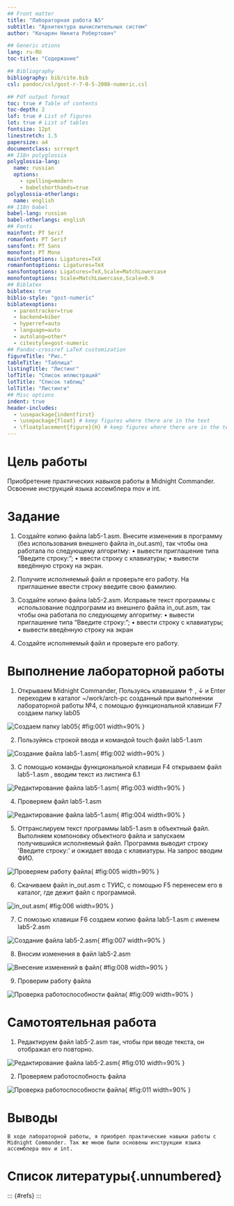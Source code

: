 ```yaml
---
## Front matter
title: "Лабораторная работа №5"
subtitle: "Архитектура вычислительных систем"
author: "Кочарян Никита Робертович"

## Generic otions
lang: ru-RU
toc-title: "Содержание"

## Bibliography
bibliography: bib/cite.bib
csl: pandoc/csl/gost-r-7-0-5-2008-numeric.csl

## Pdf output format
toc: true # Table of contents
toc-depth: 2
lof: true # List of figures
lot: true # List of tables
fontsize: 12pt
linestretch: 1.5
papersize: a4
documentclass: scrreprt
## I18n polyglossia
polyglossia-lang:
  name: russian
  options:
	- spelling=modern
	- babelshorthands=true
polyglossia-otherlangs:
  name: english
## I18n babel
babel-lang: russian
babel-otherlangs: english
## Fonts
mainfont: PT Serif
romanfont: PT Serif
sansfont: PT Sans
monofont: PT Mono
mainfontoptions: Ligatures=TeX
romanfontoptions: Ligatures=TeX
sansfontoptions: Ligatures=TeX,Scale=MatchLowercase
monofontoptions: Scale=MatchLowercase,Scale=0.9
## Biblatex
biblatex: true
biblio-style: "gost-numeric"
biblatexoptions:
  - parentracker=true
  - backend=biber
  - hyperref=auto
  - language=auto
  - autolang=other*
  - citestyle=gost-numeric
## Pandoc-crossref LaTeX customization
figureTitle: "Рис."
tableTitle: "Таблица"
listingTitle: "Листинг"
lofTitle: "Список иллюстраций"
lotTitle: "Список таблиц"
lolTitle: "Листинги"
## Misc options
indent: true
header-includes:
  - \usepackage{indentfirst}
  - \usepackage{float} # keep figures where there are in the text
  - \floatplacement{figure}{H} # keep figures where there are in the text
---
```


# Цель работы

Приобретение практических навыков работы в Midnight Commander. Освоение инструкций языка ассемблера mov и int.

# Задание

1.	Создайте копию файла lab5-1.asm. Внесите изменения в программу (без использования внешнего файла in_out.asm), так чтобы она работала по следующему алгоритму:
• вывести приглашение типа “Введите строку:”;
• ввести строку с клавиатуры;
• вывести введённую строку на экран.

2.	Получите исполняемый файл и проверьте его работу. На приглашение ввести строку введите свою фамилию.

3.	Создайте копию файла lab5-2.asm. Исправьте текст программы с использование подпрограмм из внешнего файла in_out.asm, так чтобы она работала по следующему алгоритму:
• вывести приглашение типа “Введите строку:”;
• ввести строку с клавиатуры;
• вывести введённую строку на экран

4.	Создайте исполняемый файл и проверьте его работу.

# Выполнение лабораторной работы

1.	Открываем Midnight Commander, Пользуясь клавишами ↑ , ↓ и Enter переходим в каталог ~/work/arch-pc созданный при выполнении лабораторной работы №4, с помощью функциональной клавиши F7 создаем папку lab05

![Создаем папку lab05](image/5.1.png){ #fig:001 width=90% }

2.	Пользуйясь строкой ввода и командой touch файл lab5-1.asm

![Создание файла lab5-1.asm](image/5.2.png){ #fig:002 width=90% }

3.	С помощью команды функциональной клавиши F4 открываем файл lab5-1.asm , вводим текст из листинга 6.1

![Редактирование файла lab5-1.asm](image/5.3.png){ #fig:003 width=90% }

4.	Проверяем файл lab5-1.asm

![Редактирование файла lab5-1.asm](image/5.4.png){ #fig:004 width=90% }

5.	Оттранслируем текст программы lab5-1.asm в объектный файл. Выполняем компоновку объектного файла и запускаем получившийся исполняемый файл. Программа выводит строку 'Введите строку:' и ожидает ввода с клавиатуры. На запрос вводим ФИО.

![Проверяем работу файла](image/5.5.png){ #fig:005 width=90% }

6.	Скачиваем файл in_out.asm с ТУИС, с помощью F5 перенесем его в каталог, где дежит файл с программой.

![in_out.asm](image/5.6.png){ #fig:006 width=90% }

7.	С помозью клавиши F6 создаем копию файла lab5-1.asm с именем lab5-2.asm

![Создание файла lab5-2.asm](image/5.7.png){ #fig:007 width=90% }

8.	Вносим изменения в файл lab5-2.asm

![Внесение изменений в файл](image/551.png){ #fig:008 width=90% }

9.	Проверим работу файла

![Проверка работоспособности файла](image/552.png){ #fig:009 width=90% }

# Самотоятельная работа

1.	Редактируем файл lab5-2.asm так, чтобы при вводе текста, он отображал его повторно.

![Редактирование файла lab5-2.asm](image/5.8.png){ #fig:010 width=90% }

2.	Проверяем работоспобность файла

![Проверка работоспособности файла](image/5.9.png){ #fig:011 width=90% }

# Выводы
 
	В ходе лабораторной работы, я приобрел практические навыки работы с Midnight Commander. Так же мною были основены инструкции языка ассемблера mov и int.
 
# Список литературы{.unnumbered}

::: {#refs}
:::
